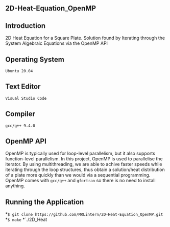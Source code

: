 ## 2D-Heat-Equation_OpenMP

## Introduction
2D Heat Equation for a Square Plate. Solution found by Iterating through the System Algebraic Equations via the OpenMP API

## Operating System
`Ubuntu 20.04`

## Text Editor
`Visual Studio Code`

## Compiler
`gcc/g++ 9.4.0`

## OpenMP API
OpenMP is typically used for loop-level parallelism, but it also supports function-level parallelism.
In this project, OpenMP is used to parallelise the iterator. By using multithreading, we are able to achive
faster speeds while iterating through the loop structures, thus obtain a solution/heat distribution of a plate
more quickly than we would via a sequential programming.
OpenMP comes with `gcc/g++` and `gfortran` so there is no need to install anything.

## Running the Application

  *`$ git clone https://github.com/MRLintern/2D-Heat-Equation_OpenMP.git`
  *`$ make`
  *`./2D_Heat
  
  
  
  

